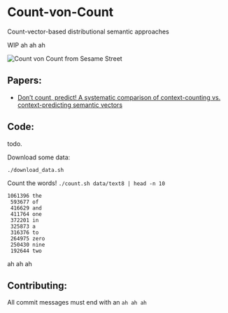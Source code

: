 # Count-von-Count
Count-vector-based distributional semantic approaches

WIP ah ah ah

![Count von Count from Sesame Street](https://upload.wikimedia.org/wikipedia/en/thumb/2/29/Count_von_Count_kneeling.png/200px-Count_von_Count_kneeling.png)

## Papers:

* [Don’t count, predict! A systematic comparison of context-counting vs. context-predicting semantic vectors](https://www.aclweb.org/anthology/P14-1023)

## Code:

todo.

Download some data:

`./download_data.sh`

Count the words!
`./count.sh data/text8 | head -n 10`

```
1061396 the
 593677 of
 416629 and
 411764 one
 372201 in
 325873 a
 316376 to
 264975 zero
 250430 nine
 192644 two
```

ah ah ah

## Contributing:

All commit messages must end with an `ah ah ah`

